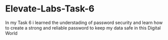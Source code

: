 # Elevate-Labs-Task-6

In my Task 6 i learned the understading of password security and learn how to create a strong and reliable password to 
keep my data safe in this Digital World

